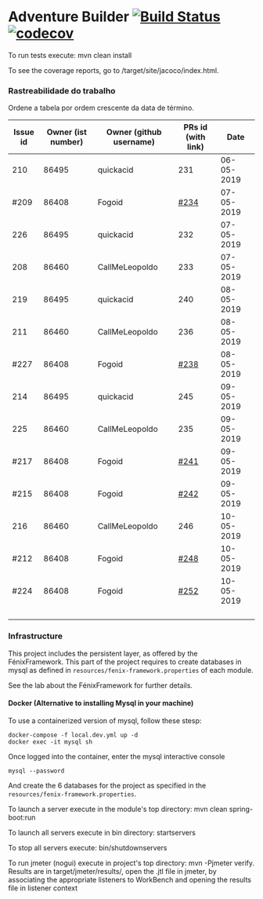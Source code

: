# Adventure Builder [![Build Status](https://travis-ci.com/tecnico-softeng/es19al_04-project.svg?token=xDPBAaQ2epnFt9PRstYY&branch=develop)](https://travis-ci.com/tecnico-softeng/es19al_04-project)[![codecov](https://codecov.io/gh/tecnico-softeng/es19al_04-project/branch/develop/graph/badge.svg?token=kiZWzYgqEC)](https://codecov.io/gh/tecnico-softeng/es19al_04-project)


To run tests execute: mvn clean install

To see the coverage reports, go to <module name>/target/site/jacoco/index.html.

### Rastreabilidade do trabalho

Ordene a tabela por ordem crescente da data de término.

|   Issue id | Owner (ist number)      | Owner (github username) | PRs id (with link)  |            Date    |  
| ---------- | ----------------------- | ----------------------- | ------------------- | ------------------ |
|    210     |          86495          |    quickacid            |        231          |    06-05-2019      |
|    #209    |          86408          |    Fogoid               |        [#234](https://github.com/tecnico-softeng/es19al_04-project/pull/234) | 07-05-2019 |    
|    226     |          86495          |    quickacid            |        232          |    07-05-2019      |
|    208     |          86460          |    CallMeLeopoldo       |        233          |    07-05-2019      |
|    219     |          86495          |    quickacid            |        240          |    08-05-2019      |
|    211     |          86460          |    CallMeLeopoldo       |        236          |    08-05-2019      |
|    #227    |          86408          |    Fogoid               |        [#238](https://github.com/tecnico-softeng/es19al_04-project/pull/238) | 08-05-2019 |    
|    214     |          86495          |    quickacid            |        245          |    09-05-2019      |
|    225     |          86460          |    CallMeLeopoldo       |        235          |    09-05-2019      |
|    #217    |          86408          |    Fogoid               |        [#241](https://github.com/tecnico-softeng/es19al_04-project/pull/241) | 09-05-2019 |    
|    #215    |          86408          |    Fogoid               |        [#242](https://github.com/tecnico-softeng/es19al_04-project/pull/242) | 09-05-2019 |  
|    216     |          86460          |    CallMeLeopoldo       |        246          |    10-05-2019      |
|    #212    |          86408          |    Fogoid               |        [#248](https://github.com/tecnico-softeng/es19al_04-project/pull/248) | 10-05-2019 |  
|    #224    |          86408          |    Fogoid               |        [#252](https://github.com/tecnico-softeng/es19al_04-project/pull/252) | 10-05-2019 | 
|            |                         |                         |                     |                    |
|            |                         |                         |                     |                    |
|            |                         |                         |                     |                    |
|            |                         |                         |                     |                    |


### Infrastructure

This project includes the persistent layer, as offered by the FénixFramework.
This part of the project requires to create databases in mysql as defined in `resources/fenix-framework.properties` of each module.

See the lab about the FénixFramework for further details.

#### Docker (Alternative to installing Mysql in your machine)

To use a containerized version of mysql, follow these stesp:

```
docker-compose -f local.dev.yml up -d
docker exec -it mysql sh
```

Once logged into the container, enter the mysql interactive console

```
mysql --password
```

And create the 6 databases for the project as specified in
the `resources/fenix-framework.properties`.

To launch a server execute in the module's top directory: mvn clean spring-boot:run

To launch all servers execute in bin directory: startservers

To stop all servers execute: bin/shutdownservers

To run jmeter (nogui) execute in project's top directory: mvn -Pjmeter verify. Results are in target/jmeter/results/, open the .jtl file in jmeter, by associating the appropriate listeners to WorkBench and opening the results file in listener context
